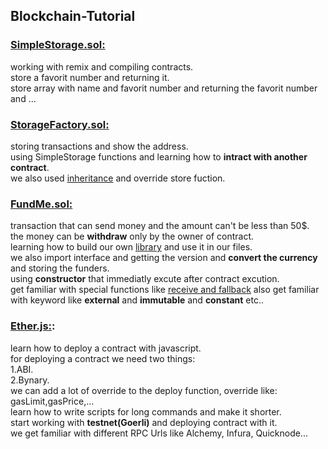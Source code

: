 ## Blockchain-Tutorial

### <a href='https://github.com/ElahiAli/Blockchain-Tutorial/blob/master/Blockchain_js/SimpleStorage.sol'>SimpleStorage.sol:</a>

working with remix and compiling contracts.<br/>
store a favorit number and returning it.<br/>
store array with name and favorit number and returning the favorit number and ...

### <a href='https://github.com/ElahiAli/Blockchain-Tutorial/blob/master/Blockchain_js/StorageFactory.sol'>StorageFactory.sol:</a>

storing transactions and show the address.<br/>
using SimpleStorage functions and learning how to <strong>intract with another contract</strong>.<br/>
we also used <a href='https://github.com/ElahiAli/Blockchain-Tutorial/blob/master/Blockchain_js/ExtraStorage.sol'>inheritance</a> and override store fuction.<br/>

### <a href='https://github.com/ElahiAli/Blockchain-Tutorial/blob/master/Blockchain_js/FundMe.sol'>FundMe.sol:</a>

transaction that can send money and the amount can't be less than 50$.<br/>
the money can be <strong>withdraw</strong> only by the owner of contract.<br/>
learning how to build our own <a href='https://github.com/ElahiAli/Blockchain-Tutorial/blob/master/Blockchain_js/PriceConverter.sol'>library</a> and use it in our files.<br/>
we also import interface and getting the version and <strong>convert the currency</strong> and storing the funders.<br/>
using <strong>constructor</strong> that immediatly excute after contract excution.<br/>
get familiar with special functions like <a href='https://github.com/ElahiAli/Blockchain-Tutorial/blob/master/Blockchain_js/FallbackExample.sol'>receive and fallback</a>
also get familiar with keyword like <strong>external</strong> and <strong>immutable</strong> and <strong>constant</strong> etc..

### <a href="https://github.com/ElahiAli/Blockchain-Tutorial/tree/master/Blockchain_js/hh-fcc/ethers-simple-storage">Ether.js:</a>:

learn how to deploy a contract with javascript.<br/>
for deploying a contract we need two things:<br/>
1.ABI.<br/>
2.Bynary.<br/>
we can add a lot of override to the deploy function, override like: gasLimit,gasPrice,...<br/>
learn how to write scripts for long commands and make it shorter.<br/>
start working with <strong>testnet(Goerli)</strong> and deploying contract with it.<br/>
we get familiar with different RPC Urls like Alchemy, Infura, Quicknode...<br/>
